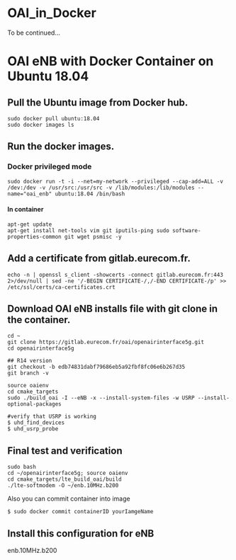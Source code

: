# OAI_in_Docker
To be continued...
# OAI eNB with Docker Container on Ubuntu 18.04
## Pull the Ubuntu image from Docker hub.
```shell=
sudo docker pull ubuntu:18.04
sudo docker images ls
```

## Run the docker images.
### Docker privileged mode
```shell=
sudo docker run -t -i --net=my-network --privileged --cap-add=ALL -v /dev:/dev -v /usr/src:/usr/src -v /lib/modules:/lib/modules --name="oai_enb" ubuntu:18.04 /bin/bash
```
#### In container
```shell=
apt-get update
apt-get install net-tools vim git iputils-ping sudo software-properties-common git wget psmisc -y
```

## Add a certificate from gitlab.eurecom.fr.
```shell=
echo -n | openssl s_client -showcerts -connect gitlab.eurecom.fr:443 2>/dev/null | sed -ne '/-BEGIN CERTIFICATE-/,/-END CERTIFICATE-/p' >> /etc/ssl/certs/ca-certificates.crt
```

## Download OAI eNB installs file with git clone in the container.
```shell=
cd ~
git clone https://gitlab.eurecom.fr/oai/openairinterface5g.git
cd openairinterface5g

## R14 version
git checkout -b edb74831dabf79686eb5a92fbf8fc06e6b267d35
git branch -v

source oaienv
cd cmake_targets
sudo ./build_oai -I --eNB -x --install-system-files -w USRP --install-optional-packages

#verify that USRP is working
$ uhd_find_devices
$ uhd_usrp_probe 

```
## Final test and verification
```bash=
sudo bash
cd ~/openairinterface5g; source oaienv
cd cmake_targets/lte_build_oai/build
./lte-softmodem -O ~/enb.10MHz.b200
```

Also you can commit container into image
```bash=
$ sudo docker commit containerID yourIamgeName
```
## Install this configuration for eNB
enb.10MHz.b200
